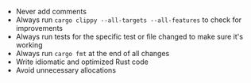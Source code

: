 - Never add comments
- Always run `cargo clippy --all-targets --all-features` to check for improvements
- Always run tests for the specific test or file changed to make sure it's working
- Always run `cargo fmt` at the end of all changes
- Write idiomatic and optimized Rust code
- Avoid unnecessary allocations
